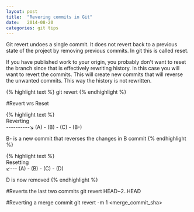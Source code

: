```yaml
---
layout: post
title:  "Revering commits in Git"
date:   2014-08-20
categories: git tips
---
```


Git revert undoes a single commit. It does not revert back to a previous state of the project by removing previous commits. In git this is called reset.

If you have published work to your origin, you probably don't want to reset the branch since that is effectively rewriting history. In this case you will want to revert the commits. This will create new commits that will reverse the unwanted commits. This way the history is not rewritten.


{% highlight text %}
git revert <commit>
{% endhighlight %} 


#Revert vrs Reset

{% highlight text %}  
     Reverting  
         ----------↘ 
 (A) - (B) - (C) - (B-)

 B- is a new commit that reverses the changes in B commit
{% endhighlight %} 

{% highlight text %}  
     Resetting  
               ↙--- 
 (A) - (B) - (C) - (D)

 D is now removed
{% endhighlight %} 

#Reverts the last two commits
git revert HEAD~2..HEAD

#Reverting a merge commit
git revert -m 1 <merge_commit_sha>
